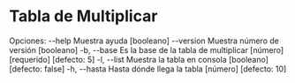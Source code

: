 # Tabla de Multiplicar

Opciones:
      --help     Muestra ayuda                                        [booleano]
      --version  Muestra número de versión                            [booleano]
  -b, --base     Es la base de la tabla de multiplicar
                                                                      [número] [requerido] [defecto: 5]
  -l, --list     Muestra la tabla en consola                          [booleano] [defecto: false]
  -h, --hasta    Hasta dónde llega la tabla                           [número] [defecto: 10]